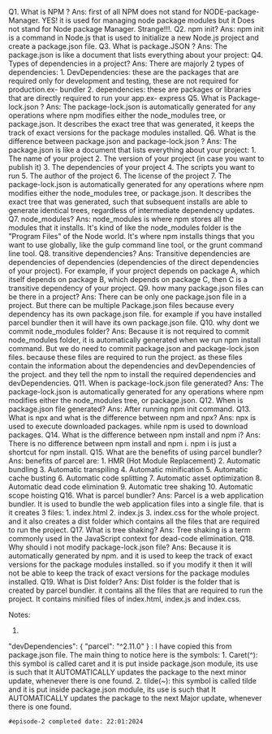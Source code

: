 Q1. What is NPM ?
Ans: first of all NPM does not stand for NODE-package-Manager. YES! it is used for managing node package modules but it Does not stand for Node package Manager. Strange!!!.
Q2. npm init?
Ans: npm init is a command in Node.js that is used to initialize a new Node.js project and create a package.json file.
Q3. What is package.JSON ?
Ans: The package.json is like a document that lists everything about your project:
Q4. Types of dependencies in a project?
Ans: There are majorly 2 types of dependencies: 
    1. DevDependencies: these are the packages that are required only for development and testing, these are not required for production.ex- bundler
    2. dependencies: these are packages or libraries that are directly required to run your app.ex- express
Q5. What is Package-lock.json ?
Ans: The package-lock.json is automatically generated for any operations where npm modifies either the node_modules tree, or package.json. It describes the exact tree that was generated, it keeps the track of exact versions for the package modules installed.
Q6. What is the difference between package.json and package-lock.json ?
Ans: The package.json is like a document that lists everything about your project: 
    1. The name of your project
    2. The version of your project (in case you want to publish it)
    3. The dependencies of your project
    4. The scripts you want to run
    5. The author of the project
    6. The license of the project
    7. The package-lock.json is automatically generated for any operations where npm modifies either the node_modules tree, or package.json. It describes the exact tree that was generated, such that subsequent installs are able to generate identical trees, regardless of intermediate dependency updates.
Q7. node_modules?
Ans: node_modules is where npm stores all the modules that it installs. It's kind of like the node_modules folder is the "Program Files" of the Node world. It's where npm installs things that you want to use globally, like the gulp command line tool, or the grunt command line tool.
Q8. transitive dependencies?
Ans: Transitive dependencies are dependencies of dependencies (dependencies of the direct dependencies of your project). For example, if your project depends on package A, which itself depends on package B, which depends on package C, then C is a transitive dependency of your project.
Q9. how many package.json files can be there in a project?
Ans: There can be only one package.json file in a project. But there can be multiple Package.json files because every dependency has its own package.json file. for example if you have installed parcel bundler then it will have its own package.json file.
Q10. why dont we commit node_modules folder?
Ans: Because it is not required to commit node_modules folder, it is automatically generated when we run npm install command. But we do need to commit package.json and package-lock.json files. because these files are required to run the project. as these files contain the information about the dependencies and devDependencies of the project. and they tell the npm to install the required dependencies and devDependencies.
Q11. When is package-lock.json file generated?
Ans: The package-lock.json is automatically generated for any operations where npm modifies either the node_modules tree, or package.json.
Q12. When is package.json file generated?
Ans: After running npm init command.
Q13. What is npx and what is the difference between npm and npx?
Ans: npx is used to execute downloaded packages. while npm is used to download packages.
Q14. What is the difference between npm install and npm i?
Ans: There is no difference between npm install and npm i. npm i is just a shortcut for npm install.
Q15. What are the benefits of using parcel bundler?
Ans: benefits of parcel are:
    1. HMR (Hot Module Replacement)
    2. Automatic bundling
    3. Automatic transpiling
    4. Automatic minification
    5. Automatic cache busting
    6. Automatic code splitting
    7. Automatic asset optimization
    8. Automatic dead code elimination
    9. Automatic tree shaking
    10. Automatic scope hoisting
Q16. What is parcel bundler?
Ans: Parcel is a web application bundler. It is used to bundle the web application files into a single file. that is it creates 3 files: 
    1. index.html
    2. index.js
    3. index.css
    for the whole project. and it also creates a dist folder which contains all the files that are required to run the project. 
Q17. What is tree shaking?
Ans: Tree shaking is a term commonly used in the JavaScript context for dead-code elimination.
Q18. Why should i not modify package-lock.json file?
Ans: Because it is automatically generated by npm. and it is used to keep the track of exact versions for the package modules installed. so if you modify it then it will not be able to keep the track of exact versions for the package modules installed.
Q19. What is Dist folder?
Ans: Dist folder is the folder that is created by parcel bundler. it contains all the files that are required to run the project. It contains minified files of index.html, index.js and index.css.

Notes: 

1. 
 "devDependencies": { "parcel": "^2.11.0" } : I have copied this from package.json file. The main thing to notice here is the symbols:
    1. Caret(^): this symbol is called caret and it is put inside package.json module, its use is such that It AUTOMATICALLY updates the package to the next minor update, whenever there is one found.
    2. tilde(~): this symbol is called tilde and it is put inside package.json module, its use is such that It AUTOMATICALLY updates the package to the next Major update, whenever there is one found.

    #episode-2 completed date: 22:01:2024 